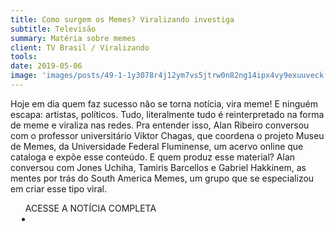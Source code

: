 ```yaml
---
title: Como surgem os Memes? Viralizando investiga
subtitle: Televisão
summary: Matéria sobre memes
client: TV Brasil / Viralizando
tools: 
date: 2019-05-06
image: 'images/posts/49-1-1y3078r4j12ym7vs5jtrw0n82ng14ipx4vy9exuuveck.png'
---
```


Hoje em dia quem faz sucesso não se torna notícia, vira meme! E ninguém escapa: artistas, políticos. Tudo, literalmente tudo é reinterpretado na forma de meme e viraliza nas redes. Pra entender isso, Alan Ribeiro conversou com o professor universitário Viktor Chagas, que coordena o projeto Museu de Memes, da Universidade Federal Fluminense, um acervo online que cataloga e expõe esse conteúdo. E quem produz esse material? Alan conversou com Jones Uchiha, Tamiris Barcellos e Gabriel Hakkinem, as mentes por trás do South America Memes, um grupo que se especializou em criar esse tipo viral.

<div class="post__share"><ul class="share__list list-reset">ACESSE A NOTÍCIA COMPLETA<li class="share__item" style="margin-left: 10px"><a class="share__link share__facebook" style="background: #fa5657" href="https://www.youtube.com/watch?v=IXzLBsvpyow&list=PLuP7SQK7lt1YT6cVAv6vAvY2E3v1I9T1c&index=1" 
onclick=window.open(this.href, 'pop-up', 'left=20,top=20,width=500,height=500,toolbar=1,resizable=0'); return false;" title="Link" rel="nofollow"><i class="fa-solid fa-link"></i></a></li></ul></div>
<!-- <div class="gallery-box"><div class="gallery"><img src="/clipping/images/example-1.jpg" loading="lazy" alt="Project"><img src="/clipping/images/example-2.jpg" loading="lazy" alt="Project"></div><em>Gallery / <a href="https://www.freepik.com/" target="_blank">Freepic</a></em></div> -->